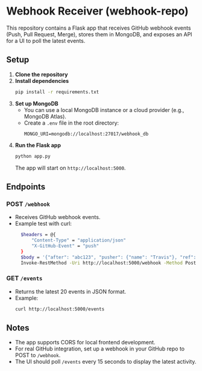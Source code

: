 # Webhook Receiver (webhook-repo)

This repository contains a Flask app that receives GitHub webhook events (Push, Pull Request, Merge), stores them in MongoDB, and exposes an API for a UI to poll the latest events.

## Setup

1. **Clone the repository**
2. **Install dependencies**
   ```bash
   pip install -r requirements.txt
   ```
3. **Set up MongoDB**
   - You can use a local MongoDB instance or a cloud provider (e.g., MongoDB Atlas).
   - Create a `.env` file in the root directory:
     ```env
     MONGO_URI=mongodb://localhost:27017/webhook_db
     ```
4. **Run the Flask app**
   ```bash
   python app.py
   ```
   The app will start on `http://localhost:5000`.

## Endpoints

### POST `/webhook`
- Receives GitHub webhook events.
- Example test with curl:
  ```bash
    $headers = @{
        "Content-Type" = "application/json"
        "X-GitHub-Event" = "push"
    }
    $body = '{"after": "abc123", "pusher": {"name": "Travis"}, "ref": "refs/heads/staging"}'
    Invoke-RestMethod -Uri http://localhost:5000/webhook -Method Post -Headers $headers -Body $body
  ```

### GET `/events`
- Returns the latest 20 events in JSON format.
- Example:
  ```bash
  curl http://localhost:5000/events
  ```

## Notes
- The app supports CORS for local frontend development.
- For real GitHub integration, set up a webhook in your GitHub repo to POST to `/webhook`.
- The UI should poll `/events` every 15 seconds to display the latest activity.
